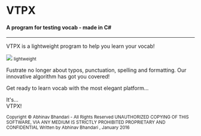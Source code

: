 # VTPX
#### A program for testing vocab - made in C#
---

VTPX is a lightweight program to help you learn your vocab!

![](http://i.snag.gy/4qQM8.jpg)
<small>lightweight</small>

Fustrate no longer about typos, punctuation, spelling and formatting. Our innovative algorithm has got you covered!

Get ready to learn vocab with the most elegant platform...

It's...<br>
VTPX!

<small>
Copyright &copy; Abhinav Bhandari - All Rights Reserved
UNAUTHORIZED COPYING OF THIS SOFTWARE, VIA ANY MEDIUM IS STRICTLY PROHIBITED
PROPRIETARY AND CONFIDENTIAL
Written by Abhinav Bhandari <abhinavbhandari4@gmail.com>, January 2016
</small>